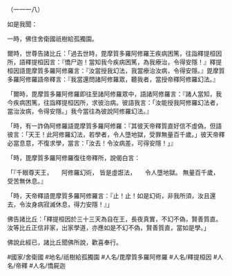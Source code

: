 （一一一八）

如是我聞：

一時，佛住舍衛國祇樹給孤獨園。

爾時，世尊告諸比丘：「過去世時，毘摩質多羅阿修羅王疾病困篤，往詣釋提桓因所，語釋提桓因言：『憍尸迦！當知我今疾病困篤，為我療治，令得安隱！』釋提桓因語毘摩質多羅阿修羅言：『汝當授我幻法，我當療治汝病，令得安隱。』毘摩質多羅阿修羅語帝釋言：『我當還問諸阿修羅眾，聽我者，當授帝釋阿修羅幻法。』

「爾時，毘摩質多羅阿修羅即往至諸阿修羅眾中，語諸阿修羅言：『諸人當知，我今疾病困篤，往詣釋提桓因所，求彼治病。彼語我言：「汝能授我阿修羅幻法者，當治汝病，令得安隱。」我今當往為彼說阿修羅幻法。』

「時，有一詐偽阿修羅語毘摩質多羅阿修羅：『其彼天帝釋質直好信不虛偽，但語彼言：「天王！此阿修羅幻法，若學者，令人墮地獄，受罪無量百千歲。」彼天帝釋必當息意，不復求學，當言：「汝去！令汝病差，可得安隱！」』

「時，毘摩質多羅阿修羅復往帝釋所，說偈白言：

「『千眼尊天王，　　阿修羅幻術，
皆是虛誑法，　　令人墮地獄。
無量百千歲，　　受苦無休息。』

「時，天帝釋語毘摩質多羅阿修羅言：『止！止！如是幻術，非我所須，汝且還去，令汝身病寂滅休息，得力安隱！』」

佛告諸比丘：「釋提桓因於三十三天為自在王，長夜真實，不幻不偽，賢善質直。汝等比丘正信非家，出家學道，亦應如是不幻不偽，賢善質直，當如是學。」

佛說此經已，諸比丘聞佛所說，歡喜奉行。

#國家/舍衛國
#地名/祇樹給孤獨園
#人名/毘摩質多羅阿修羅
#人名/釋提桓因
#人名/帝釋
#人名/憍屍迦
